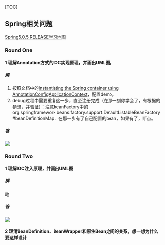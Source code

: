 [TOC]



## Spring相关问题

[Spring5.0.5.RELEASE学习地图](https://github.com/Maybrittnelson/technology-demo/blob/feature/3-02/Spring5.0.5.RELEASE%E5%AD%A6%E4%B9%A0%E5%9C%B0%E5%9B%BE.md)

### Round One

#### 1 理解Annotation方式的IOC实现原理，并画出UML图。
##### 解
1. 按照文档中的[Instantiating the Spring container using AnnotationConfigApplicationContext](https://docs.spring.io/spring/docs/5.0.5.RELEASE/spring-framework-reference/core.html#beans-java-instantiating-container)，配置demo。
2. debug过程中需要重复这一步，直至注册完成（在那一刻你学会了，有根据的猜想，并验证）：注意beanFactory中的org.springframework.beans.factory.support.DefaultListableBeanFactory#beanDefinitionMap，在那一步有了自己配置的bean，如果有了，断点。
##### 答
<img src="https://github.com/Maybrittnelson/technology-demo/blob/feature/3-02/img/Spring%20AnnotationConfigApplicationContext%20%E6%96%B9%E5%BC%8F%E5%AE%9E%E7%8E%B0%E6%97%B6%E5%BA%8F%E5%9B%BE.png" />

### Round Two

#### 1 理解IOC注入原理，并画出UML图
##### 解
略
##### 答
<img src="https://github.com/Maybrittnelson/technology-demo/blob/feature/3-02/img/Spring%20Ioc%E5%8A%A0%E8%BD%BDBean%E7%9A%84%E8%BF%87%E7%A8%8B.png" />

#### 2 理清BeanDefinition、BeanWrapper和原生Bean之间的关系，想一想为什么要这样设计




